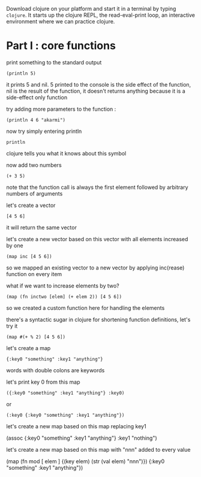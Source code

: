 Download clojure on your platform and start it in a terminal by typing ```clojure```. It starts up the clojure REPL, the read-eval-print loop, an interactive environment where we can practice clojure.

# Part I : core functions

print something to the standard output

```(println 5)```

it prints 5 and nil. 5 printed to the console is the side effect of the function, nil is the result of the function, it doesn't returns anything because it is a side-effect only function

try adding more parameters to the function :

```(println 4 6 "akarmi")```

now try simply entering println

```println```

clojure tells you what it knows about this symbol

now add two numbers

```(+ 3 5)```

note that the function call is always the first element followed by arbitrary numbers of arguments

let's create a vector

```[4 5 6]```

it will return the same vector

let's create a new vector based on this vector with all elements increased by one

```(map inc [4 5 6])```

so we mapped an existing vector to a new vector by applying inc(rease) function on every item

what if we want to increase elements by two?

```(map (fn inctwo [elem] (+ elem 2)) [4 5 6])```

so we created a custom function here for handling the elements

there's a syntactic sugar in clojure for shortening function definitions, let's try it

```(map #(+ % 2) [4 5 6])```

let's create a map

```{:key0 "something" :key1 "anything"}```

words with double colons are keywords

let's print key 0 from this map

```({:key0 "something" :key1 "anything"} :key0)```

or

```(:key0 {:key0 "something" :key1 "anything"})```

let's create a new map based on this map replacing key1

(assoc {:key0 "something" :key1 "anything"} :key1 "nothing")

let's create a new map based on this map with "nnn" added to every value

(map (fn mod [ elem ] {(key elem) (str (val elem) "nnn")}) {:key0 "something" :key1 "anything"})
